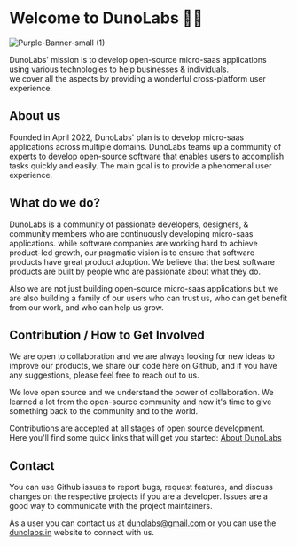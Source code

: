 <h1>
Welcome to DunoLabs 👋🏻</h1>

![Purple-Banner-small (1)](https://user-images.githubusercontent.com/76095902/173175030-e90a0d21-ea95-4d7a-bc1c-712429b858f8.png)

DunoLabs' mission is to develop open-source micro-saas applications using various technologies to help businesses & individuals. 
</br>
we cover all the aspects by providing a wonderful cross-platform user experience. 

**About us**
---
Founded in April 2022, DunoLabs' plan is to develop micro-saas applications across multiple domains. DunoLabs teams up a community of experts to develop open-source software that enables users to accomplish tasks quickly and easily. The main goal is to provide a phenomenal user experience.

**What do we do?**
---
DunoLabs is a community of passionate developers, designers, & community members who are continuously developing micro-saas applications. while software companies are working hard to achieve product-led growth, our pragmatic vision is to ensure that software products have great product adoption. We believe that the best software products are built by people who are passionate about what they do.

Also we are not just building open-source micro-saas applications but we are also building a family of our users who can trust us, who can get benefit from our work, and who can help us grow.

**Contribution / How to Get Involved**
---
We are open to collaboration and we are always looking for new ideas to improve our products, we share our code here on Github, and if you have any suggestions, please feel free to reach out to us.

We love open source and we understand the power of collaboration. We learned a lot from the open-source community and now it's time to give something back to the community and to the world.

Contributions are accepted at all stages of open source development. 
<br> 
Here you'll find some quick links that will get you started: [About DunoLabs](https://github.com/Dunolabs/about_dunolabs)

**Contact**
---
You can use Github issues to report bugs, request features, and discuss changes on the respective projects if you are a developer. Issues are a good way to communicate with the project maintainers.

As a user you can contact us at [dunolabs@gmail.com](mailto:dunolabs@gmail.com) or you can use the [dunolabs.in](http://dunolabs.in) website to connect with us.
 
